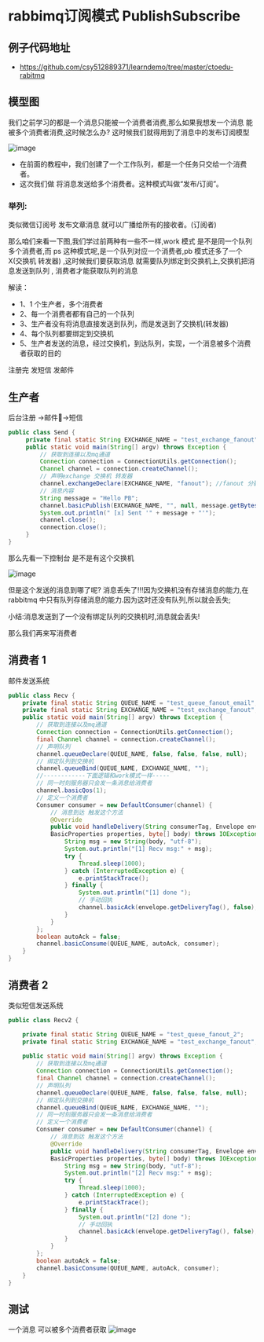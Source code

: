 # rabbimq订阅模式 PublishSubscribe


## 例子代码地址
* https://github.com/csy512889371/learndemo/tree/master/ctoedu-rabitmq

## 模型图
我们之前学习的都是一个消息只能被一个消费者消费,那么如果我想发一个消息 能被多个消费者消费,这时候怎么办? 这时候我们就得用到了消息中的发布订阅模型

![image](https://github.com/csy512889371/learnDoc/blob/master/image/2018/rabbitmq/28.png)

* 在前面的教程中，我们创建了一个工作队列，都是一个任务只交给一个消费者。
* 这次我们做 将消息发送给多个消费者。这种模式叫做“发布/订阅”。

### 举列:
类似微信订阅号 发布文章消息 就可以广播给所有的接收者。(订阅者)

那么咱们来看一下图,我们学过前两种有一些不一样,work 模式 是不是同一个队列 多个消费者,而 ps 这种模式呢,是一个队列对应一个消费者,pb 模式还多了一个 X(交换机 转发器) ,这时候我们要获取消息 就需要队列绑定到交换机上,交换机把消息发送到队列 , 消费者才能获取队列的消息

解读：
* 1、1 个生产者，多个消费者
* 2、每一个消费者都有自己的一个队列
* 3、生产者没有将消息直接发送到队列，而是发送到了交换机(转发器)
* 4、每个队列都要绑定到交换机
* 5、生产者发送的消息，经过交换机，到达队列，实现，一个消息被多个消费者获取的目的

注册完 发短信 发邮件

## 生产者

后台注册 ->邮件->短信

```java
public class Send {
	 private final static String EXCHANGE_NAME = "test_exchange_fanout";
	 public static void main(String[] argv) throws Exception {
		 // 获取到连接以及mq通道
		 Connection connection = ConnectionUtils.getConnection();
		 Channel channel = connection.createChannel();
		 // 声明exchange 交换机 转发器
		 channel.exchangeDeclare(EXCHANGE_NAME, "fanout"); //fanout 分裂
		 // 消息内容
		 String message = "Hello PB";
		 channel.basicPublish(EXCHANGE_NAME, "", null, message.getBytes());
		 System.out.println(" [x] Sent '" + message + "'");
		 channel.close();
		 connection.close();
	 }
}

```

那么先看一下控制台 是不是有这个交换机

![image](https://github.com/csy512889371/learnDoc/blob/master/image/2018/rabbitmq/29.png)

但是这个发送的消息到哪了呢? 消息丢失了!!!因为交换机没有存储消息的能力,在 rabbitmq 中只有队列存储消息的能力.因为这时还没有队列,所以就会丢失;

小结:消息发送到了一个没有绑定队列的交换机时,消息就会丢失!

那么我们再来写消费者

## 消费者 1

邮件发送系统

```java
public class Recv {
	private final static String QUEUE_NAME = "test_queue_fanout_email";
	private final static String EXCHANGE_NAME = "test_exchange_fanout";
	public static void main(String[] argv) throws Exception {
		// 获取到连接以及mq通道
		Connection connection = ConnectionUtils.getConnection();
		final Channel channel = connection.createChannel();
		// 声明队列
		channel.queueDeclare(QUEUE_NAME, false, false, false, null);
		// 绑定队列到交换机
		channel.queueBind(QUEUE_NAME, EXCHANGE_NAME, "");
		//------------下面逻辑和work模式一样-----
		// 同一时刻服务器只会发一条消息给消费者
		channel.basicQos(1);
		// 定义一个消费者
		Consumer consumer = new DefaultConsumer(channel) {
			// 消息到达 触发这个方法
			@Override
			public void handleDelivery(String consumerTag, Envelope envelope,
			BasicProperties properties, byte[] body) throws IOException {
				String msg = new String(body, "utf-8");
				System.out.println("[1] Recv msg:" + msg);
				try {
					Thread.sleep(1000);
				} catch (InterruptedException e) {
					e.printStackTrace();
				} finally {
					System.out.println("[1] done ");
					// 手动回执
					channel.basicAck(envelope.getDeliveryTag(), false);
				}
			}
		};
		boolean autoAck = false;
		channel.basicConsume(QUEUE_NAME, autoAck, consumer);
	}
}

```

## 消费者 2

类似短信发送系统

```java
public class Recv2 {

	private final static String QUEUE_NAME = "test_queue_fanout_2";
	private final static String EXCHANGE_NAME = "test_exchange_fanout";
	
	public static void main(String[] argv) throws Exception {
		// 获取到连接以及mq通道
		Connection connection = ConnectionUtils.getConnection();
		final Channel channel = connection.createChannel();
		// 声明队列
		channel.queueDeclare(QUEUE_NAME, false, false, false, null);
		// 绑定队列到交换机
		channel.queueBind(QUEUE_NAME, EXCHANGE_NAME, "");
		// 同一时刻服务器只会发一条消息给消费者
		// 定义一个消费者
		Consumer consumer = new DefaultConsumer(channel) {
			// 消息到达 触发这个方法
			@Override
			public void handleDelivery(String consumerTag, Envelope envelope,
			BasicProperties properties, byte[] body) throws IOException {
				String msg = new String(body, "utf-8");
				System.out.println("[2] Recv msg:" + msg);
				try {
					Thread.sleep(1000);
				} catch (InterruptedException e) {
					e.printStackTrace();
				} finally {
					System.out.println("[2] done ");
					// 手动回执
					channel.basicAck(envelope.getDeliveryTag(), false);
				}
			}
		};
		boolean autoAck = false;
		channel.basicConsume(QUEUE_NAME, autoAck, consumer);
	}
}
```

## 测试

一个消息 可以被多个消费者获取
![image](https://github.com/csy512889371/learnDoc/blob/master/image/2018/rabbitmq/30.png)
